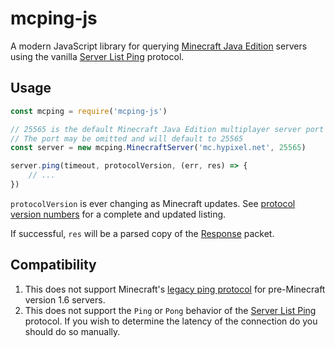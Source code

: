 # mcping-js
A modern JavaScript library for querying [Minecraft Java Edition](https://minecraft.net) servers using the vanilla [Server List Ping](https://wiki.vg/Server_List_Ping) protocol.

## Usage
```javascript
const mcping = require('mcping-js')

// 25565 is the default Minecraft Java Edition multiplayer server port
// The port may be omitted and will default to 25565
const server = new mcping.MinecraftServer('mc.hypixel.net', 25565)

server.ping(timeout, protocolVersion, (err, res) => {
	// ...
})
```

`protocolVersion` is ever changing as Minecraft updates. See [protocol version numbers](https://wiki.vg/Protocol_version_numbers) for a complete and updated listing.

If successful, `res` will be a parsed copy of the [Response](https://wiki.vg/Server_List_Ping#Response) packet.

## Compatibility
1. This does not support Minecraft's [legacy ping protocol](https://wiki.vg/Server_List_Ping#1.6) for pre-Minecraft version 1.6 servers.
2. This does not support the ```Ping``` or ```Pong``` behavior of the [Server List Ping](https://wiki.vg/Server_List_Ping) protocol. If you wish to determine the latency of the connection do you should do so manually. 
